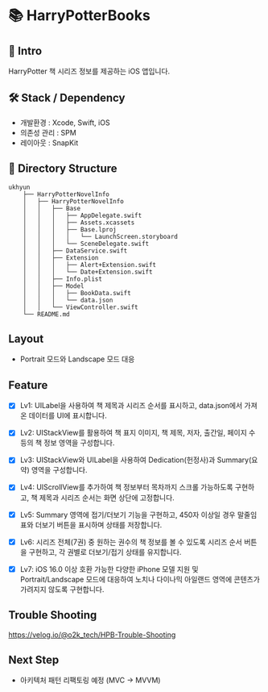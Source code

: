 # 📚 HarryPotterBooks

## 👀 Intro

HarryPotter 책 시리즈 정보를 제공하는 iOS 앱입니다.

## 🛠️ Stack / Dependency

- 개발환경 : Xcode, Swift, iOS
- 의존성 관리 : SPM
- 레이아웃 : SnapKit

## 📂 Directory Structure

```
ukhyun
    ├── HarryPotterNovelInfo
    │   ├── HarryPotterNovelInfo
    │   │   ├── Base
    │   │   │   ├── AppDelegate.swift
    │   │   │   ├── Assets.xcassets
    │   │   │   ├── Base.lproj
    │   │   │   │   └── LaunchScreen.storyboard
    │   │   │   └── SceneDelegate.swift
    │   │   ├── DataService.swift
    │   │   ├── Extension
    │   │   │   ├── Alert+Extension.swift
    │   │   │   └── Date+Extension.swift
    │   │   ├── Info.plist
    │   │   ├── Model
    │   │   │   ├── BookData.swift
    │   │   │   └── data.json
    │   │   └── ViewController.swift
    └── README.md

```

## Layout
 
 - Portrait 모드와 Landscape 모드 대응

## Feature

 - [X] Lv1: UILabel을 사용하여 책 제목과 시리즈 순서를 표시하고, data.json에서 가져온 데이터를 UI에 표시합니다.

 - [X] Lv2: UIStackView를 활용하여 책 표지 이미지, 책 제목, 저자, 출간일, 페이지 수 등의 책 정보 영역을 구성합니다.

 - [X] Lv3: UIStackView와 UILabel을 사용하여 Dedication(헌정사)과 Summary(요약) 영역을 구성합니다.

 - [X] Lv4: UIScrollView를 추가하여 책 정보부터 목차까지 스크롤 가능하도록 구현하고, 책 제목과 시리즈 순서는 화면 상단에 고정합니다.

 - [X] Lv5: Summary 영역에 접기/더보기 기능을 구현하고, 450자 이상일 경우 말줄임표와 더보기 버튼을 표시하며 상태를 저장합니다.

 - [X] Lv6: 시리즈 전체(7권) 중 원하는 권수의 책 정보를 볼 수 있도록 시리즈 순서 버튼을 구현하고, 각 권별로 더보기/접기 상태를 유지합니다.

 - [X] Lv7: iOS 16.0 이상 호환 가능한 다양한 iPhone 모델 지원 및 Portrait/Landscape 모드에 대응하여 노치나 다이나믹 아일랜드 영역에 콘텐츠가 가려지지 않도록 구현합니다.



## Trouble Shooting

 https://velog.io/@o2k_tech/HPB-Trouble-Shooting
 
## Next Step
- 아키텍처 패턴 리팩토링 예정 (MVC -> MVVM)
